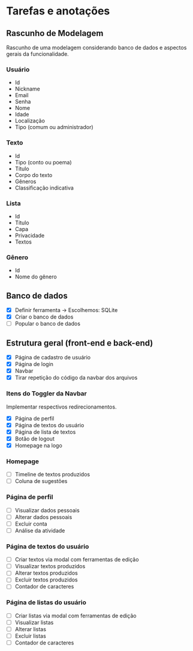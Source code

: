 # Tarefas e anotações

## Rascunho de Modelagem

Rascunho de uma modelagem considerando banco de dados e aspectos gerais da funcionalidade.

### Usuário
- Id
- Nickname
- Email
- Senha
- Nome
- Idade
- Localização
- Tipo (comum ou administrador)

### Texto
- Id
- Tipo (conto ou poema)
- Título
- Corpo do texto
- Gêneros
- Classificação indicativa

### Lista
- Id
- Título
- Capa
- Privacidade
- Textos

### Gênero
- Id
- Nome do gênero

## Banco de dados
- [X] Definir ferramenta -> Escolhemos: SQLite
- [X] Criar o banco de dados
- [ ] Popular o banco de dados
      
## Estrutura geral (front-end e back-end)
- [X] Página de cadastro de usuário
- [X] Página de login
- [X] Navbar
- [X] Tirar repetição do código da navbar dos arquivos

### Itens do Toggler da Navbar

Implementar respectivos redirecionamentos.

- [X] Página de perfil
- [X] Página de textos do usuário
- [X] Página de lista de textos
- [X] Botão de logout
- [X] Homepage na logo

### Homepage
- [ ] Timeline de textos produzidos
- [ ] Coluna de sugestões

### Página de perfil
- [ ] Visualizar dados pessoais
- [ ] Alterar dados pessoais
- [ ] Excluir conta
- [ ] Análise da atividade

### Página de textos do usuário
- [ ] Criar textos via modal com ferramentas de edição
- [ ] Visualizar textos produzidos
- [ ] Alterar textos produzidos
- [ ] Excluir textos produzidos
- [ ] Contador de caracteres

### Página de listas do usuário
- [ ] Criar listas via modal com ferramentas de edição
- [ ] Visualizar listas
- [ ] Alterar listas
- [ ] Excluir listas
- [ ] Contador de caracteres
